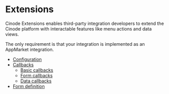 # Extensions

Cinode Extensions enables third-party integration developers to extend the Cinode platform with interactable features like menu actions and data views.

The only requirement is that your integration is implemented as an AppMarket integration.

* [Configuration](configuration.md)
* [Callbacks](callbacks.md)
    * [Basic callbacks](callback-basic.md)
    * [Form callbacks](callback-form.md)
    * [Data callbacks](callback-data.md)
* [Form definition](forms.md)